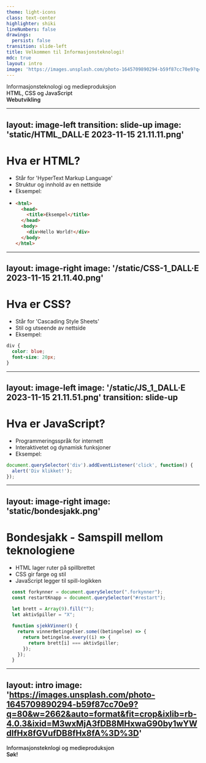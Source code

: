 ```yaml
---
theme: light-icons
class: text-center
highlighter: shiki
lineNumbers: false
drawings:
  persist: false
transition: slide-left
title: Velkommen til Informasjonsteknologi!
mdc: true
layout: intro
image: 'https://images.unsplash.com/photo-1645709890294-b59f87cc70e9?q=80&w=2662&auto=format&fit=crop&ixlib=rb-4.0.3&ixid=M3wxMjA3fDB8MHxwaG90by1wYWdlfHx8fGVufDB8fHx8fA%3D%3D'
---
```


  <div class="absolute pt-6 left-12">
    <span class="p-1 rounded opacity-60 flex justify-center items-center">
      Informasjonsteknologi og medieproduksjon
    </span>
  </div>
  <div class="mb-4 absolute bottom-4 left-12">
    <span class="text-6xl text-primary-lighter text-opacity-80" style="font-weight:500;" >
      HTML, CSS og JavaScript <light-icon icon="brand-github"/>
    </span>
    <div class="text-9xl text-white text-opacity-60" style="font-weight:600;" >
      Webutvikling
    </div> 
  </div>


<!--
The last comment block of each slide will be treated as slide notes. It will be visible and editable in Presenter Mode along with the slide. [Read more in the docs](https://sli.dev/guide/syntax.html#notes)
-->

---
layout: image-left
transition: slide-up
image: 'static/HTML_DALL·E 2023-11-15 21.11.11.png'
---

# Hva er HTML?

- Står for 'HyperText Markup Language'
- Struktur og innhold av en nettside
- Eksempel:
- 
  ```html
  <html>
    <head>
      <title>Eksempel</title>
    </head>
    <body>
      <div>Hello World!</div>
    </body>
  </html>
  ```
<!--
Hardware:
* Viktigheten av å forstå fysisk teknologi.
Eksempler: Arbeid med Arduino, 3D-printere og feilsøking.

Python:
* Grunnleggende og kraftfullt programmeringsspråk.
Relevans i ulike teknologifelt, alt fra webteknologi, dataanalyse, maskinlæring, scripting og automatisering, informasjonssikkerhet, spillutvikling. 


Film og Foto:
* Kreative ferdigheter i visuell historiefortelling. Har også tilgang på droner, selv om disse ikke blir så mye brukt. 

Webteknologi:
* Webutvikling med HTML, CSS og JavaScript. Vekt på moderne rammeverk som Svelte Kit.

Kunstig Intelligens (AI), AR og VR:
* Innføring i fremtidens teknologier.

Nettverk og Sikkerhet:
* Grunnleggende innføring i nettverk med Cisco, UniFi og Wireshark. Sikkerhetsaspekter med Linux og SIEM.
  
Server- og Lagringsteknologi:
* Håndtering av servere og lagringssystemer (NAS
* Virtualiseringsteknikker med Proxmox og docker. 
* SQL og NoSQL databaser
  
Skytjenester og infrastruktur:
* Bruk av Azure for forståelse av skybaserte tjenester. Office365 og AzureAD. 
  
Hvorfor Velge Denne Linjen?

* Linjen kombinerer teoretisk kunnskap med praktiske prosjekter.
* Viktig med teknologisk kompetanse i dagens og fremtidens jobbmarked. 
* Linja gir en solid forståelse av både hardware og software, og forbereder for videre utdanning eller yrker innen IT og medieproduksjon.
* Stor etterspørsel av akkurat denne kunnskapen. Over gjennomsnittet godt betalte jobber. 
  
-->

---
layout: image-right
image: '/static/CSS-1_DALL·E 2023-11-15 21.11.40.png'
---
# Hva er CSS?

* Står for 'Cascading Style Sheets'
* Stil og utseende av nettside
* Eksempel:

```css
div {
  color: blue;
  font-size: 20px;
}
```

<!--
Definisjon: 'Cascading Style Sheets'.
Formål: Styrer stil og utseende av nettsider.

1. Hvordan virker CSS:
* Selektorer: Velger HTML-elementer å style (f.eks., div, p).
* Egenskaper: Bestemmer stilen (f.eks., color, font-size).

2. Cascading effekt:
* Arv: Stiler kan arves fra foreldreelementer.
* Prioritet: Mer spesifikke regler har forrang.

3. Betydning for Webutvikling:
 * Separasjon av "Innhold og Stil": Holder HTML-kode rent for innhold, mens CSS håndterer design.
 * Forbedrer brukeropplevelsen: Gjør nettsider mer tiltalende og leservennlige.

4. Gode praksiser:
* Responsivt design: Viktigheten av å designe for ulike skjermstørrelser.
* Enkelhet: Start med grunnleggende stiler og bygg videre etter behov.
-->

---
layout: image-left
image: '/static/JS_1_DALL·E 2023-11-15 21.11.51.png'
transition: slide-up
---

# Hva er JavaScript?

* Programmeringsspråk for internett
* Interaktivetet og dynamisk funksjoner
* Eksempel:
```javascript
document.querySelector('div').addEventListener('click', function() {
  alert('Div klikket!');
});
```
<!--
JavaScript er et programmeringsspråk spesifikt for internett.
Har som formål å gjøre nettsider interaktive og dynamiske.

2. Hvordan JavaScript fungerer:
* Klient-side Scripting: Kjører i brukerens nettleser.
* Manipulerer HTML/CSS: Endrer og styrer webinnhold og stil.

3. Interaktivitet og dynamikk:
* Interaktive elementer: Legger til brukerinteraksjoner som klikk, scroll, input.
* Dynamiske endringer: Oppdaterer innholdet på siden uten å laste den på nytt.

4. JavaScript og webutvikling:
* Uunnværlig for moderne web: Nødvendig for nesten alle aspekter av moderne webutvikling.
* Samspill med HTML og CSS: Skaper en fullstendig brukeropplevelse ved å kombinere struktur (HTML), stil (CSS) og funksjonalitet (JavaScript).

6. Moderne JavaScript-rammeverk:
* Frontend Rammeverk: React, Angular, Vue, og Svelte for mer avanserte og interaktive brukergrensesnitt.
* Backend Rammeverk: Django, Flask, Laravel for server-side programmering og databasestyring.

-->

---
layout: image-right
image: 'static/bondesjakk.png'
---

# Bondesjakk - Samspill mellom teknologiene
* HTML lager ruter på spillbrettet
* CSS gir farge og stil
* JavaScript legger til spill-logikken


```javascript {all|4-5|1-6|10|all}
  const forkynner = document.querySelector(".forkynner");
  const restartKnapp = document.querySelector("#restart");
  
  let brett = Array(9).fill("");
  let aktivSpiller = "X";

  function sjekkVinner() {
    return vinnerBetingelser.some((betingelse) => {
      return betingelse.every((i) => {
        return brett[i] === aktivSpiller;
      });
    });
  }
```

<arrow v-click="[3, 4]" x1="400" y1="420" x2="230" y2="330" color="#564" width="3" arrowSize="1" />

[^1]: [Learn More](https://sli.dev/guide/syntax.html#line-highlighting)

<style>
.footnotes-sep {
  @apply mt-20 opacity-10;
}
.footnotes {
  @apply text-sm opacity-75;
}
.footnote-backref {
  display: none;
}
</style>

<!--
1. HTML - Struktur:
* Ruter på spillbrettet: HTML brukes til å skape de grunnleggende elementene i spillet, som spillruter og knapper.

Eksempel: <div class="rute"></div> lager en enkelt rute på brettet.

2. CSS - Utseende:
* Stil og design: CSS gir farge, størrelse og layout til spillelementene.

Eksempel: CSS-kode kan style hver div-rute for å se ut som en del av et Bondesjakkbrett.

3. JavaScript - Logikk:
* Spillmekanikker: JavaScript legger til funksjonaliteten, som å håndtere spillernes trekk og bestemme vinneren.

Eksempel: JavaScript-koden du har inkludert håndterer spillernes trekk, sjekker etter en vinner, og håndterer spillstatusen.

4. Samspill og Samordning:
* Integrert funksjon: Vis hvordan HTML, CSS og JavaScript samarbeider for å skape en sømløs spillopplevelse.
* Dynamisk interaksjon: Forklar hvordan JavaScript reagerer på brukerinteraksjon og oppdaterer HTML og CSS dynamisk.

-->
---
layout: intro
image: 'https://images.unsplash.com/photo-1645709890294-b59f87cc70e9?q=80&w=2662&auto=format&fit=crop&ixlib=rb-4.0.3&ixid=M3wxMjA3fDB8MHxwaG90by1wYWdlfHx8fGVufDB8fHx8fA%3D%3D'
---
  <div class="mb-4 absolute bottom-4 left-12">
    <span class="text-6xl text-primary-lighter text-opacity-80" style="font-weight:500;" >
      Informasjonsteknlogi og medieproduksjon
    </span>
    <div class="text-9xl text-white text-opacity-60" style="font-weight:600;" >
      Søk!  
    </div> 
  </div>


<!--
Søk linja da vell!
-->